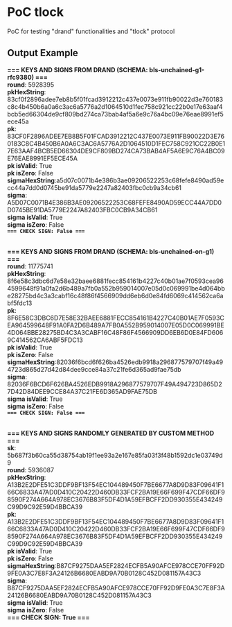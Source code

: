 # PoC tlock
PoC for testing "drand" functionalities and "tlock" protocol


## Output Example 

**=== KEYS AND SIGNS FROM DRAND (SCHEMA: bls-unchained-g1-rfc9380) ===**
<br/>**round**: 5928395
<br/>**pkHexString**: 83cf0f2896adee7eb8b5f01fcad3912212c437e0073e911fb90022d3e760183c8c4b450b6a0a6c3ac6a5776a2d1064510d1fec758c921cc22b0e17e63aaf4bcb5ed66304de9cf809bd274ca73bab4af5a6e9c76a4bc09e76eae8991ef5ece45a
<br/>**pk**: 83CF0F2896ADEE7EB8B5F01FCAD3912212C437E0073E911FB90022D3E760183C8C4B450B6A0A6C3AC6A5776A2D1064510D1FEC758C921CC22B0E17E63AAF4BCB5ED66304DE9CF809BD274CA73BAB4AF5A6E9C76A4BC09E76EAE8991EF5ECE45A
<br/>**pk isValid**: True
<br/>**pk isZero**: False
<br/>**sigmaHexString**:a5d07c0071b4e386b3ae09206522253c68fefe8490ad59ecc44a7dd0d0745be91da5779e2247a82403fbc0cb9a34cb61
<br/>**sigma**: A5D07C0071B4E386B3AE09206522253C68FEFE8490AD59ECC44A7DD0D0745BE91DA5779E2247A82403FBC0CB9A34CB61
<br/>**sigma isValid**: True
<br/>**sigma isZero**: False
<br/>**`=== CHECK SIGN: False ===`**
<br/><br/>

**=== KEYS AND SIGNS FROM DRAND (SCHEMA: bls-unchained-on-g1) ===**
<br/>**round**: 11775741
<br/>**pkHexString**: 8f6e58c3dbc6d7e58e32baee6881fecc854161b4227c40b01ae7f0593cea964599648f91a0fa2d6b489a7fb0a552b959014007e05d0c069991be4d064bbe28275bd4c3a3cabf16c48f86f4566909dd6eb6d0e84fd6069c414562ca6abf5fdc13
<br/>**pk**: 8F6E58C3DBC6D7E58E32BAEE6881FECC854161B4227C40B01AE7F0593CEA964599648F91A0FA2D6B489A7FB0A552B959014007E05D0C069991BE4D064BBE28275BD4C3A3CABF16C48F86F4566909DD6EB6D0E84FD6069C414562CA6ABF5FDC13
<br/>**pk isValid**: True
<br/>**pk isZero**: False
<br/>**sigmaHexString**:82036f6bcd6f626ba4526edb9918a296877579707f49a494723d865d27d42d84dee9cce84a37c21fe6d365ad9fae75db
<br/>**sigma**: 82036F6BCD6F626BA4526EDB9918A296877579707F49A494723D865D27D42D84DEE9CCE84A37C21FE6D365AD9FAE75DB
<br/>**sigma isValid**: True
<br/>**sigma isZero**: False
<br/>**`=== CHECK SIGN: False ===`**
<br/><br/>

**=== KEYS AND SIGNS RANDOMLY GENERATED BY CUSTOM METHOD ===**
<br/>**sk**: 5b687f3b60ca55d38754ab19f1ee93a2e167e85fa03f3f48b1592dc1e03749d9
<br/>**round**: 5936087
<br/>**pkHexString**: A13B2E2DFE51C3DDF9BF13F54EC104489450F7BE6677A8D9D83F09641F166C6833A47AD0D410C20422D460DB33FCF2BA19E66F699F47CDF66DF98590F274A664A978EC3676B83F5DF4D1A59EFBCFF2DD930355E434249C99D9C92E59D4BBCA39
<br/>**pk**: A13B2E2DFE51C3DDF9BF13F54EC104489450F7BE6677A8D9D83F09641F166C6833A47AD0D410C20422D460DB33FCF2BA19E66F699F47CDF66DF98590F274A664A978EC3676B83F5DF4D1A59EFBCFF2DD930355E434249C99D9C92E59D4BBCA39
<br/>**pk isValid**: True
<br/>**pk isZero**: False
<br/>**sigmaHexString**:B87CF9275DAA5EF2824ECFB5A90AFCE978CCE70FF92D9FE0A3C7E8F3A24126B6680EABD9A70B0128C452D081157A43C3
<br/>**sigma**: B87CF9275DAA5EF2824ECFB5A90AFCE978CCE70FF92D9FE0A3C7E8F3A24126B6680EABD9A70B0128C452D081157A43C3
<br/>**sigma isValid**: True
<br/>**sigma isZero**: False
<br/>**=== CHECK SIGN: True ===**
